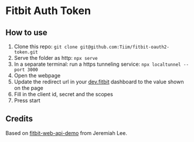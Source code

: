# Fitbit Auth Token

## How to use

1. Clone this repo: `git clone git@github.com:Tiim/fitbit-oauth2-token.git`
2. Serve the folder as http: `npx serve`
3. In a separate terminal: run a https tunneling service: `npx localtunnel --port 3000`
4. Open the webpage
5. Update the redirect url in your [dev.fitbit](https://dev.fitbit.com/apps) dashboard to the value shown on the page
6. Fill in the client id, secret and the scopes
6. Press start

## Credits

Based on [fitbit-web-api-demo](https://github.com/jeremiahlee/fitbit-web-api-demo) from Jeremiah Lee.

